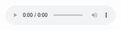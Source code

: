 <audio controls>
  <source src="https://raw.githubusercontent.com/TiaoChen/music/main/Echoes of the Ancient Realm.mp3" type="audio/mpeg">
  <source src="https://raw.githubusercontent.com/TiaoChen/music/main/Epic Quest of the Ancient Realms.mp3" type="audio/mpeg">
  Your browser does not support the audio tag.
</audio>
